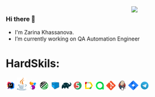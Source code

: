 <img align="right" width="35%" src="src/gif/animationQA.gif">

### Hi there 👋
- I'm Zarina Khassanova.
- I’m currently working on QA Automation Engineer

# HardSkils:
<code><img width="5%" title="IntelliJ IDEA" src="src/images/IDEA-logo.svg"></code>
<code><img width="5%" title="Java" src="src/images/java-logo.svg"></code>
<code><img width="5%" title="Selenide" src="src/images/selenide-logo.svg"></code>
<code><img width="5%" title="REST-Assured" src="src/images/rest-assured-logo.svg"></code>
<code><img width="5%" title="Selenoid" src="src/images/selenoid-logo.svg"></code>
<code><img width="5%" title="Gradle" src="src/images/gradle-logo.svg "></code>
<code><img width="5%" title="JUnit5" src="src/images/junit5-logo.svg"></code>
<code><img width="5%" title="Allure Report" src="src/images/allure-Report-logo.svg"></code>
<code><img width="5%" title="Allure TestOps" src="src/images/allure-ee-logo.svg"></code>
<code><img width="5%" title="Github" src="src/images/git-logo.svg"></code>
<code><img width="5%" title="Jenkins" src="src/images/jenkins-logo.svg"></code>
<code><img width="5%" title="Jira" src="src/images/jira-logo.svg"></code>
<code><img width="5%" title="Telegram" src="src/images/Telegram.svg"></code>



<!--
**ZarinaKhassanova/ZarinaKhassanova** is a ✨ _special_ ✨ repository because its `README.md` (this file) appears on your GitHub profile.

Here are some ideas to get you started:

- 🔭 I’m currently working on ...
- 🌱 I’m currently learning ...
- 👯 I’m looking to collaborate on ...
- 🤔 I’m looking for help with ...
- 💬 Ask me about ...
- 📫 How to reach me: ...
- 😄 Pronouns: ...
- ⚡ Fun fact: ...
-->

